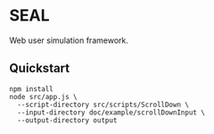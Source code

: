 # SEAL
Web user simulation framework.

## Quickstart 
```
npm install
node src/app.js \
  --script-directory src/scripts/ScrollDown \
  --input-directory doc/example/scrollDownInput \
  --output-directory output
```
